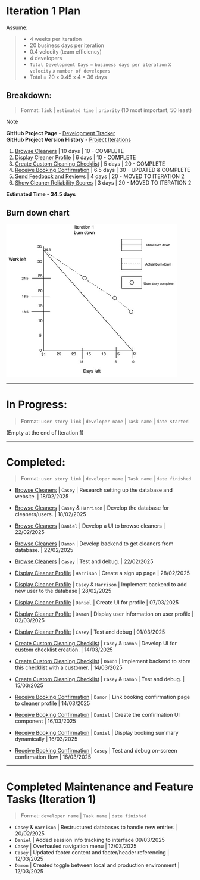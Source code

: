 # Iteration 1 Plan

Assume:
> - 4 weeks per iteration  
> - 20 business days per iteration  
> - 0.4 velocity (team efficiency)  
> - 4 developers  
> - `Total Development Days` = `business days per iteration` x `velocity` x `number of developers`  
> - Total = 20 x 0.45 x 4 = 36 days  

## Breakdown:
> Format: `link` | `estimated time` | `priority` (10 most important, 50 least)

> [!Note]
> **GitHub Project Page** - [Development Tracker](https://github.com/users/Casey-Summers/projects/1) <br>
> **GitHub Project Version History** - [Project Iterations](/major_component_designs/github_pages_timeline.md)

1. [Browse Cleaners](/user_stories/user_story_browse_cleaners.md) | 10 days | 10 - COMPLETE  
2. [Display Cleaner Profile](//user_stories/user_story_display_cleaner_profile.md) | 6 days | 10 - COMPLETE  
3. [Create Custom Cleaning Checklist](/user_stories/user_story_create_custom_cleaning_checklist.md) | 5 days | 20 - COMPLETE
4. [Receive Booking Confirmation](/user_stories/user_story_receive_booking_confirmation.md) | 6.5 days | 30 - UPDATED & COMPLETE
5. [Send Feedback and Reviews](/user_stories/user_story_send_feedback_and_reviews.md) | 4 days | 20 - MOVED TO ITERATION 2  
6. [Show Cleaner Reliability Scores](/user_stories/user_story_show_cleaner_reliability_scores.md) | 3 days | 20 - MOVED TO ITERATION 2  

**Estimated Time - 34.5 days**

## Burn down chart
![Burn down chart](/iterations/images/iteration_1_burn_down_1.jpg)

---

# In Progress:
> Format: `user story link` | `developer name` | `Task name` | `date started`

(Empty at the end of Iteration 1)

---

# Completed:
> Format: `user story link` | `developer name` | `Task name` | `date finished`

* [Browse Cleaners](/user_stories/user_story_browse_cleaners.md) | `Casey` | Research setting up the database and website. | 18/02/2025  
* [Browse Cleaners](/user_stories/user_story_browse_cleaners.md) | `Casey` & `Harrison` | Develop the database for cleaners/users. | 18/02/2025  
* [Browse Cleaners](/user_stories/user_story_browse_cleaners.md) | `Daniel` | Develop a UI to browse cleaners | 22/02/2025  
* [Browse Cleaners](/user_stories/user_story_browse_cleaners.md) | `Damon` | Develop backend to get cleaners from database. | 22/02/2025  
* [Browse Cleaners](/user_stories/user_story_browse_cleaners.md) | `Casey` | Test and debug. | 22/02/2025  

* [Display Cleaner Profile](/user_stories/user_story_display_cleaner_profile.md) | `Harrison` | Create a sign up page | 28/02/2025  
* [Display Cleaner Profile](/user_stories/user_story_display_cleaner_profile.md) | `Casey` & `Harrison` | Implement backend to add new user to the database | 28/02/2025  
* [Display Cleaner Profile](/user_stories/user_story_display_cleaner_profile.md) | `Daniel` | Create UI for profile | 07/03/2025  
* [Display Cleaner Profile](/user_stories/user_story_display_cleaner_profile.md) | `Damon` | Display user information on user profile | 02/03/2025  
* [Display Cleaner Profile](/user_stories/user_story_display_cleaner_profile.md) | `Casey` | Test and debug | 01/03/2025  

* [Create Custom Cleaning Checklist](/user_stories/user_story_create_custom_cleaning_checklist.md) | `Casey` & `Damon` | Develop UI for custom checklist creation. | 14/03/2025  
* [Create Custom Cleaning Checklist](/user_stories/user_story_create_custom_cleaning_checklist.md) | `Damon` | Implement backend to store this checklist with a customer. | 14/03/2025  
* [Create Custom Cleaning Checklist](/user_stories/user_story_create_custom_cleaning_checklist.md) | `Casey` & `Damon` | Test and debug. | 15/03/2025

* [Receive Booking Confirmation](/user_stories/user_story_receive_booking_confirmation.md) | `Damon` | Link booking confirmation page to cleaner profile | 14/03/2025 
* [Receive Booking Confirmation](/user_stories/user_story_receive_booking_confirmation.md) | `Daniel` | Create the confirmation UI component | 16/03/2025 
* [Receive Booking Confirmation](/user_stories/user_story_receive_booking_confirmation.md) | `Daniel` | Display booking summary dynamically | 16/03/2025
* [Receive Booking Confirmation](/user_stories/user_story_receive_booking_confirmation.md) | `Casey` | Test and debug on-screen confirmation flow | 16/03/2025

---

# Completed Maintenance and Feature Tasks (Iteration 1)
> Format: `developer name` | `Task name` | `date finished`

* `Casey` & `Harrison` | Restructured databases to handle new entries | 20/02/2025
* `Daniel` | Added session info tracking to interface 09/03/2025
* `Casey` | Overhauled navigation menu | 12/03/2025  
* `Casey` | Updated footer content and footer/header referencing | 12/03/2025
* `Damon` | Created toggle between local and production environment | 12/03/2025
